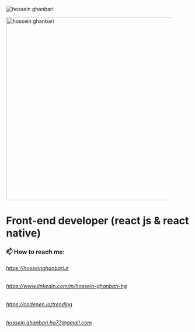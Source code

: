 ![hossein ghanbari](https://hosseinghanbari.ir/img/logoDark.png)

<img alt="hossein ghanbari"  title="hossein ghanbari" src="https://hosseinghanbari.ir/img/logo.png" width="500" style='resize-mode: contain;max-width: 90%;background-image: red' />



# Front-end developer (react js & react native) 
 
### 📫 How to reach me:
######  https://hosseinghanbari.ir
###### https://www.linkedin.com/in/hossein-ghanbari-hg
###### https://codepen.io/trending
###### hossein.ghanbari.hg73@gmail.com

